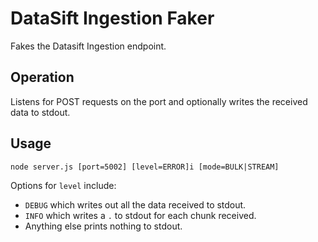 # DataSift Ingestion Faker

Fakes the Datasift Ingestion endpoint.

## Operation

Listens for POST requests on the port and optionally writes the received data to stdout.

## Usage

`node server.js [port=5002] [level=ERROR]i [mode=BULK|STREAM]`

Options for `level` include:

- `DEBUG` which writes out all the data received to stdout.
- `INFO` which writes a `.` to stdout for each chunk received.
- Anything else prints nothing to stdout.
